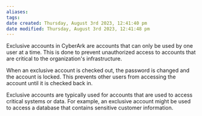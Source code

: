 ```yaml
---
aliases: 
tags: 
date created: Thursday, August 3rd 2023, 12:41:40 pm
date modified: Thursday, August 3rd 2023, 12:41:48 pm
---
```

Exclusive accounts in CyberArk are accounts that can only be used by one user at a time. This is done to prevent unauthorized access to accounts that are critical to the organization's infrastructure.

When an exclusive account is checked out, the password is changed and the account is locked. This prevents other users from accessing the account until it is checked back in.

Exclusive accounts are typically used for accounts that are used to access critical systems or data. For example, an exclusive account might be used to access a database that contains sensitive customer information.